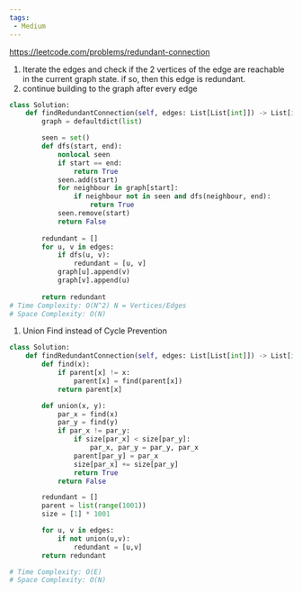 ```yaml
---
tags:
 - Medium
---
```


https://leetcode.com/problems/redundant-connection

1. Iterate the edges and check if the 2 vertices of the edge are reachable in the current graph state. if so, then this edge is redundant.
2. continue building to the graph after every edge

```python
class Solution:
    def findRedundantConnection(self, edges: List[List[int]]) -> List[int]:
        graph = defaultdict(list)

        seen = set()
        def dfs(start, end):
            nonlocal seen
            if start == end:
                return True
            seen.add(start)
            for neighbour in graph[start]:
                if neighbour not in seen and dfs(neighbour, end):
                    return True
            seen.remove(start)
            return False
        
        redundant = []
        for u, v in edges:
            if dfs(u, v):
                redundant = [u, v]
            graph[u].append(v)
            graph[v].append(u)
        
        return redundant
# Time Complexity: O(N^2) N = Vertices/Edges
# Space Complexity: O(N)
```

1. Union Find instead of Cycle Prevention

```python
class Solution:
    def findRedundantConnection(self, edges: List[List[int]]) -> List[int]:
        def find(x):
            if parent[x] != x:
                parent[x] = find(parent[x])
            return parent[x]

        def union(x, y):
            par_x = find(x)
            par_y = find(y)
            if par_x != par_y:
                if size[par_x] < size[par_y]:
                    par_x, par_y = par_y, par_x
                parent[par_y] = par_x
                size[par_x] += size[par_y]
                return True
            return False

        redundant = []
        parent = list(range(1001))
        size = [1] * 1001

        for u, v in edges:
            if not union(u,v):
                redundant = [u,v]
        return redundant

# Time Complexity: O(E)
# Space Complexity: O(N)
```